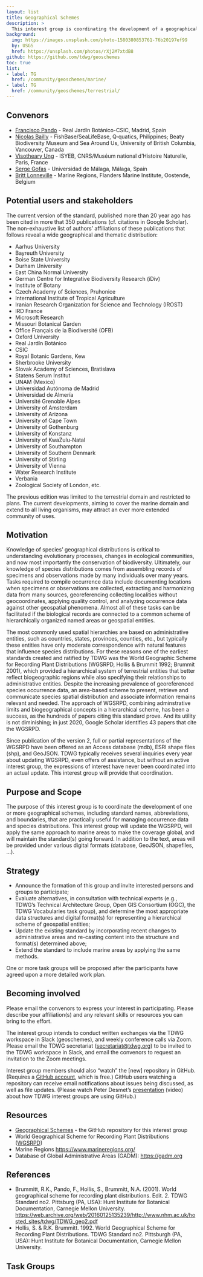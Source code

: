 ```yaml
---
layout: list
title: Geographical Schemes
description: >
  This interest group is coordinating the development of a geographical scheme, including standard names, abbreviations, and boundaries, that is practically useful for managing occurrence data and species distributions.
background:
  img: https://images.unsplash.com/photo-1580380853761-76b20197ef99
  by: USGS
  href: https://unsplash.com/photos/rXj2M7xtdB8
github: https://github.com/tdwg/geoschemes
toc: true
list:
- label: TG
  href: /community/geoschemes/marine/
- label: TG
  href: /community/geoschemes/terrestrial/
---
```


## Convenors

- [Francisco Pando](mailto:pando@rjb.csic.es) - Real Jardín Botánico-CSIC, Madrid, Spain
- [Nicolas Bailly](mailto:n.bailly@q-quatics.org) - FishBase/SeaLifeBase, Q‑quatics, Philippines; Beaty Biodiversity Museum and Sea Around Us, University of British Columbia, Vancouver, Canada
- [Visotheary Ung](mailto:visotheary.ung@mnhn.fr) - ISYEB, CNRS/Muséum national d’Histoire Naturelle, Paris, France
- [Serge Gofas](mailto:sgofas@uma.es) - Universidad de Málaga, Málaga, Spain
- [Britt Lonneville](mailto:britt.lonneville@vliz.be) - Marine Regions, Flanders Marine Institute, Oostende, Belgium

## Potential users and stakeholders

The current version of the standard, published more than 20 year ago has been cited in more that 350 publications (cf. citations in Google Scholar). The non-exhaustive list of authors’ affiliations of these publications that follows reveal a wide geographical and thematic distribution:

- Aarhus University
- Bayreuth University
- Boise State University
- Durham University
- East China Normal University
- German Centre for Integrative Biodiversity Research (iDiv)
- Institute of Botany
- Czech Academy of Sciences, Pruhonice
- International Institute of Tropical Agriculture
- Iranian Research Organization for Science and Technology (IROST)
- IRD France
- Microsoft Research
- Missouri Botanical Garden
- Office Français de la Biodiversité (OFB)
- Oxford University
- Real Jardín Botánico
- CSIC
- Royal Botanic Gardens, Kew
- Sherbrooke University
- Slovak Academy of Sciences, Bratislava
- Statens Serum Institut
- UNAM (Mexico)
- Universidad Autónoma de Madrid
- Universidad de Almería
- Université Grenoble Alpes
- University of Amsterdam
- University of Arizona
- University of Cape Town
- University of Gothenburg
- University of Konstanz
- University of KwaZulu-Natal
- University of Southampton
- University of Southern Denmark
- University of Stirling
- University of Vienna
- Water Research Institute
- Verbania
- Zoological Society of London, etc.

The previous edition was limited to the terrestrial domain and restricted to plans. The current developments, aiming to cover the marine domain and extend to all living organisms, may attract an ever more extended community of uses.

## Motivation

Knowledge of species’ geographical distributions is critical to understanding evolutionary processes, changes in ecological communities, and now most importantly the conservation of biodiversity. Ultimately, our knowledge of species distributions comes from assembling records of specimens and observations made by many individuals over many years. Tasks required to compile occurrence data include documenting locations when specimens or observations are collected, extracting and harmonizing data from many sources, georeferencing collecting localities without geocoordinates, applying quality control, and analyzing occurrence data against other geospatial phenomena. Almost all of these tasks can be facilitated if the biological records are connected to a common scheme of hierarchically organized named areas or geospatial entities.

The most commonly used spatial hierarchies are based on administrative entities, such as countries, states, provinces, counties, etc., but typically these entities have only moderate correspondence with natural features that influence species distributions. For these reasons one of the earliest standards created and ratified by TDWG was the World Geographic Scheme for Recording Plant Distributions (WGSRPD, Hollis & Brummit 1992; Brummit 2001), which provided a hierarchical system of terrestrial entities that better reflect biogeographic regions while also specifying their relationships to administrative entities. Despite the increasing prevalence of georeferenced species occurrence data, an area-based scheme to present, retrieve and communicate species spatial distribution and associate information remains relevant and needed. The approach of WGSRPD, combining adminstrative limits and biogeographical concepts in a hierarchical scheme, has been a success, as the hundreds of papers citing this standard prove. And its utility is not diminishing; in just 2020, Google Scholar identifies 43 papers that cite the WGSRPD.

Since publication of the version 2, full or partial representations of the WGSRPD have been offered as an Access database (mdb), ESRI shape files (shp), and GeoJSON. TDWG typically receives several inquiries every year about updating WGSRPD, even offers of assistance, but without an active interest group, the expressions of interest have never been coordinated into an actual update. This interest group will provide that coordination.

## Purpose and Scope

The purpose of this interest group is to coordinate the development of one or more geographical schemes, including standard names, abbreviations, and boundaries, that are practically useful for managing occurrence data and species distributions. This interest group will update the WGSRPD, will apply the same approach to marine areas to make the coverage global, and will maintain the standard(s) going forward. In addition to the text, areas will be provided under various digital formats (database, GeoJSON, shapefiles, …).

## Strategy

- Announce the formation of this group and invite interested persons and groups to participate;
- Evaluate alternatives, in consultation with technical experts (e.g., TDWG’s Technical Architecture Group, Open GIS Consortium (OGC), the TDWG Vocabularies task group), and determine the most appropriate data structures and digital format(s) for representing a hierarchical scheme of geospatial entities;
- Update the existing standard by incorporating recent changes to administrative areas and re-casting content into the structure and format(s) determined above;
- Extend the standard to include marine areas by applying the same methods.

One or more task groups will be proposed after the participants have agreed upon a more detailed work plan.

## Becoming involved

Please email the convenors to express your interest in participating. Please describe your affiliation(s) and any relevant skills or resources you can bring to the effort.

The interest group intends to conduct written exchanges via the TDWG workspace in Slack (geoschemes), and weekly conference calls via Zoom. Please email the TDWG secretariat (<secretariat@tdwg.org>) to be invited to the TDWG workspace in Slack, and email the convenors to request an invitation to the Zoom meetings.

Interest group members should also “watch” the [new] repository in GitHub. (Requires a [GitHub account](https://github.com/), which is free.) GitHub users watching a repository can receive email notifications about issues being discussed, as well as file updates. (Please watch Peter Desmet’s [presentation](https://vimeo.com/195812163) (video) about how TDWG interest groups are using GitHub.)

## Resources

- [Geographical Schemes](https://github.com/tdwg/geoschemes) - the GitHub repository for this interest group
- World Geographical Scheme for Recording Plant Distributions ([WGSRPD](https://github.com/tdwg/wgsrpd))
- Marine Regions <https://www.marineregions.org/>
- Database of Global Administrative Areas (GADM): <https://gadm.org>

## References

- Brummitt, R.K., Pando, F., Hollis, S., Brummitt, N.A. (2001). World geographical scheme for recording plant distributions. Edit. 2. TDWG Standard no2. Pittsburg (PA, USA): Hunt Institute for Botanical Documentation, Carnegie Mellon University. <https://web.archive.org/web/20160125135239/http://www.nhm.ac.uk/hosted_sites/tdwg/TDWG_geo2.pdf>
- Hollis, S. & R.K. Brummitt. 1992. World Geographical Scheme for Recording Plant Distributions. TDWG Standard no2. Pittsburgh (PA, USA): Hunt Institute for Botanical Documentation, Carnegie Mellon University.

## Task Groups

<!-- list will be inserted below content -->
